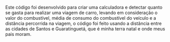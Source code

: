 Este código foi desenvolvido para criar uma calculadora e detectar quanto se gasta para realizar uma viagem de carro, levando em consideração o valor do combustível, média de consumo do combustível do veículo e a distância percorrida na viagem, o código foi feito usando a distância entre as cidades de Santos e Guaratinguetá, que é minha terra natal e onde meus pais moram.
